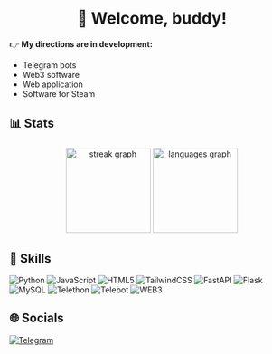 <h1 align="center">👋 Welcome, buddy!</h1>

👉 **My directions are in development:**
- Telegram bots
- Web3 software
- Web application
- Software for Steam

## 📊 Stats

###

<div align="center">
  <img src="https://streak-stats.demolab.com?user=holmenov&locale=en&mode=daily&theme=dracula&hide_border=false&border_radius=5" height="150" alt="streak graph"  />
  <img src="https://github-readme-stats.vercel.app/api/top-langs?username=holmenov&locale=en&hide_title=false&layout=compact&card_width=320&langs_count=5&theme=dracula&hide_border=false" height="150" alt="languages graph"  />
</div>

## 💼 Skills

![Python](https://img.shields.io/badge/python-3670A0?style=for-the-badge&logo=python&logoColor=ffdd54)
![JavaScript](https://img.shields.io/badge/javascript-%23323330.svg?style=for-the-badge&logo=javascript&logoColor=%23F7DF1E)
![HTML5](https://img.shields.io/badge/html5-%23E34F26.svg?style=for-the-badge&logo=html5&logoColor=white)
![TailwindCSS](https://img.shields.io/badge/tailwindcss-%2338B2AC.svg?style=for-the-badge&logo=tailwind-css&logoColor=white)
![FastAPI](https://img.shields.io/badge/FastAPI-005571?style=for-the-badge&logo=fastapi)
![Flask](https://img.shields.io/badge/flask-%23000.svg?style=for-the-badge&logo=flask&logoColor=white)
![MySQL](https://img.shields.io/badge/mysql-%2300000f.svg?style=for-the-badge&logo=mysql&logoColor=white)
![Telethon](https://img.shields.io/badge/telethon-0088cc?style=for-the-badge&logo=telegram)
![Telebot](https://img.shields.io/badge/telebot-0088cc?style=for-the-badge&logo=telegram)
![WEB3](https://img.shields.io/badge/web3-090909?style=for-the-badge&logo=ethereum)

## 🌐 Socials

[![Telegram](https://img.shields.io/badge/telegram-0088cc?style=for-the-badge&logo=telegram)](https://t.me/HolmenGS)
